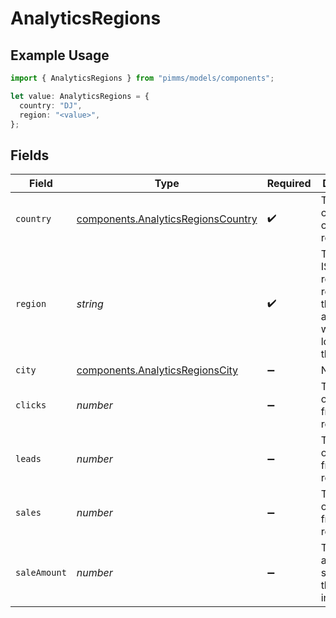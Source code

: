 # AnalyticsRegions

## Example Usage

```typescript
import { AnalyticsRegions } from "pimms/models/components";

let value: AnalyticsRegions = {
  country: "DJ",
  region: "<value>",
};
```

## Fields

| Field                                                                                                 | Type                                                                                                  | Required                                                                                              | Description                                                                                           |
| ----------------------------------------------------------------------------------------------------- | ----------------------------------------------------------------------------------------------------- | ----------------------------------------------------------------------------------------------------- | ----------------------------------------------------------------------------------------------------- |
| `country`                                                                                             | [components.AnalyticsRegionsCountry](../../models/components/analyticsregionscountry.md)              | :heavy_check_mark:                                                                                    | The 2-letter country code of the region                                                               |
| `region`                                                                                              | *string*                                                                                              | :heavy_check_mark:                                                                                    | The 2-letter ISO 3166-2 region code representing the region associated with the location of the user. |
| `city`                                                                                                | [components.AnalyticsRegionsCity](../../models/components/analyticsregionscity.md)                    | :heavy_minus_sign:                                                                                    | N/A                                                                                                   |
| `clicks`                                                                                              | *number*                                                                                              | :heavy_minus_sign:                                                                                    | The number of clicks from this region                                                                 |
| `leads`                                                                                               | *number*                                                                                              | :heavy_minus_sign:                                                                                    | The number of leads from this region                                                                  |
| `sales`                                                                                               | *number*                                                                                              | :heavy_minus_sign:                                                                                    | The number of sales from this region                                                                  |
| `saleAmount`                                                                                          | *number*                                                                                              | :heavy_minus_sign:                                                                                    | The total amount of sales from this region, in cents                                                  |
